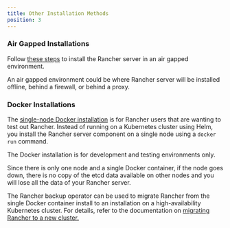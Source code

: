 ```yaml
---
title: Other Installation Methods
position: 3
---
```


### Air Gapped Installations

Follow [these steps](https://rancher.com/docs/rancher/v2.6/en/installation/other-installation-methods/air-gap) to install the Rancher server in an air gapped environment.

An air gapped environment could be where Rancher server will be installed offline, behind a firewall, or behind a proxy.

### Docker Installations

The [single-node Docker installation](https://rancher.com/docs/rancher/v2.6/en/installation/other-installation-methods/single-node-docker) is for Rancher users that are wanting to test out Rancher. Instead of running on a Kubernetes cluster using Helm, you install the Rancher server component on a single node using a `docker run` command.

The Docker installation is for development and testing environments only. 

Since there is only one node and a single Docker container, if the node goes down, there is no copy of the etcd data available on other nodes and you will lose all the data of your Rancher server.

The Rancher backup operator can be used to migrate Rancher from the single Docker container install to an installation on a high-availability Kubernetes cluster. For details, refer to the documentation on [migrating Rancher to a new cluster.](https://rancher.com/docs/rancher/v2.6/en/backups/migrating-rancher)
